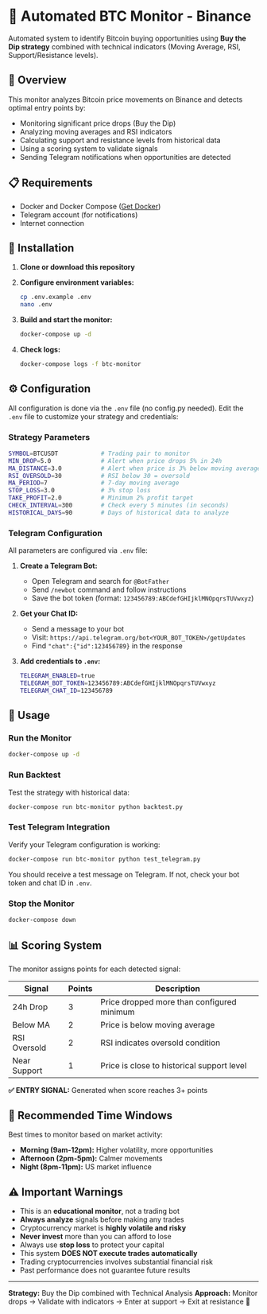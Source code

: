 # 🤖 Automated BTC Monitor - Binance

Automated system to identify Bitcoin buying opportunities using **Buy the Dip strategy** combined with technical indicators (Moving Average, RSI, Support/Resistance levels).

## 🎯 Overview

This monitor analyzes Bitcoin price movements on Binance and detects optimal entry points by:

- Monitoring significant price drops (Buy the Dip)
- Analyzing moving averages and RSI indicators
- Calculating support and resistance levels from historical data
- Using a scoring system to validate signals
- Sending Telegram notifications when opportunities are detected

## 📋 Requirements

- Docker and Docker Compose ([Get Docker](https://docs.docker.com/get-docker/))
- Telegram account (for notifications)
- Internet connection

## 🚀 Installation

1. **Clone or download this repository**

2. **Configure environment variables:**

   ```bash
   cp .env.example .env
   nano .env
   ```

3. **Build and start the monitor:**

   ```bash
   docker-compose up -d
   ```

4. **Check logs:**
   ```bash
   docker-compose logs -f btc-monitor
   ```

## ⚙️ Configuration

All configuration is done via the `.env` file (no config.py needed). Edit the `.env` file to customize your strategy and credentials:

### Strategy Parameters

```bash
SYMBOL=BTCUSDT            # Trading pair to monitor
MIN_DROP=5.0              # Alert when price drops 5% in 24h
MA_DISTANCE=3.0           # Alert when price is 3% below moving average
RSI_OVERSOLD=30           # RSI below 30 = oversold
MA_PERIOD=7               # 7-day moving average
STOP_LOSS=3.0             # 3% stop loss
TAKE_PROFIT=2.0           # Minimum 2% profit target
CHECK_INTERVAL=300        # Check every 5 minutes (in seconds)
HISTORICAL_DAYS=90        # Days of historical data to analyze
```

### Telegram Configuration

All parameters are configured via `.env` file:

1. **Create a Telegram Bot:**

   - Open Telegram and search for `@BotFather`
   - Send `/newbot` command and follow instructions
   - Save the bot token (format: `123456789:ABCdefGHIjklMNOpqrsTUVwxyz`)

2. **Get your Chat ID:**

   - Send a message to your bot
   - Visit: `https://api.telegram.org/bot<YOUR_BOT_TOKEN>/getUpdates`
   - Find `"chat":{"id":123456789}` in the response

3. **Add credentials to `.env`:**
   ```bash
   TELEGRAM_ENABLED=true
   TELEGRAM_BOT_TOKEN=123456789:ABCdefGHIjklMNOpqrsTUVwxyz
   TELEGRAM_CHAT_ID=123456789
   ```

## 🏃 Usage

### Run the Monitor

```bash
docker-compose up -d
```

### Run Backtest

Test the strategy with historical data:

```bash
docker-compose run btc-monitor python backtest.py
```

### Test Telegram Integration

Verify your Telegram configuration is working:

```bash
docker-compose run btc-monitor python test_telegram.py
```

You should receive a test message on Telegram. If not, check your bot token and chat ID in `.env`.

### Stop the Monitor

```bash
docker-compose down
```

## 📊 Scoring System

The monitor assigns points for each detected signal:

| Signal       | Points | Description                                |
| ------------ | ------ | ------------------------------------------ |
| 24h Drop     | 3      | Price dropped more than configured minimum |
| Below MA     | 2      | Price is below moving average              |
| RSI Oversold | 2      | RSI indicates oversold condition           |
| Near Support | 1      | Price is close to historical support level |

**✅ ENTRY SIGNAL:** Generated when score reaches 3+ points

## 📅 Recommended Time Windows

Best times to monitor based on market activity:

- **Morning (9am-12pm):** Higher volatility, more opportunities
- **Afternoon (2pm-5pm):** Calmer movements
- **Night (8pm-11pm):** US market influence

## ⚠️ Important Warnings

- This is an **educational monitor**, not a trading bot
- **Always analyze** signals before making any trades
- Cryptocurrency market is **highly volatile and risky**
- **Never invest** more than you can afford to lose
- Always use **stop loss** to protect your capital
- This system **DOES NOT execute trades automatically**
- Trading cryptocurrencies involves substantial financial risk
- Past performance does not guarantee future results

---

**Strategy:** Buy the Dip combined with Technical Analysis
**Approach:** Monitor drops → Validate with indicators → Enter at support → Exit at resistance 🚀
